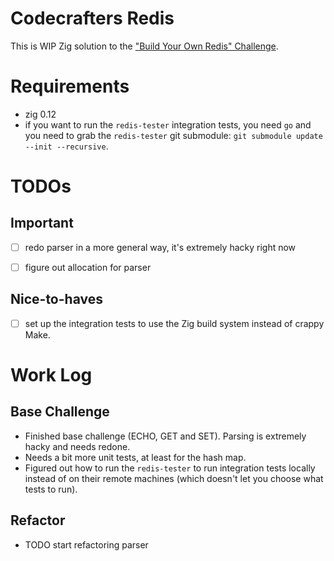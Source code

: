 # Codecrafters Redis
This is WIP Zig solution to the ["Build Your Own Redis" Challenge](https://codecrafters.io/challenges/redis).

# Requirements

- zig 0.12
- if you want to run the `redis-tester` integration tests, you need `go` and you need to grab the `redis-tester` git submodule: `git submodule update --init --recursive`.

# TODOs

## Important
- [ ] redo parser in a more general way, it's extremely hacky right now
- [ ] figure out allocation for parser


## Nice-to-haves
- [ ] set up the integration tests to use the Zig build system instead of crappy Make.

# Work Log

## Base Challenge

- Finished base challenge (ECHO, GET and SET). Parsing is extremely hacky and needs redone.
- Needs a bit more unit tests, at least for the hash map.
- Figured out how to run the `redis-tester` to run integration tests locally instead of on their remote machines (which doesn't let you choose what tests to run).

## Refactor

- TODO start refactoring parser